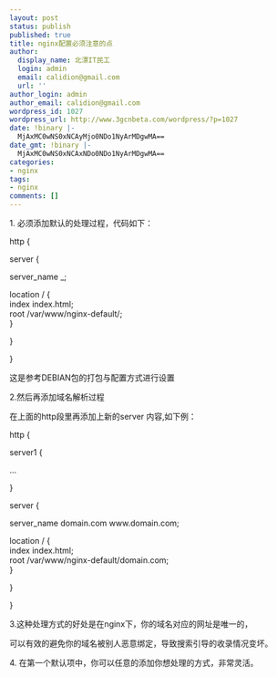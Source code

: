 ```yaml
---
layout: post
status: publish
published: true
title: nginx配置必须注意的点
author:
  display_name: 北漂IT民工
  login: admin
  email: calidion@gmail.com
  url: ''
author_login: admin
author_email: calidion@gmail.com
wordpress_id: 1027
wordpress_url: http://www.3gcnbeta.com/wordpress/?p=1027
date: !binary |-
  MjAxMC0wNS0xNCAyMjo0NDo1NyArMDgwMA==
date_gmt: !binary |-
  MjAxMC0wNS0xNCAxNDo0NDo1NyArMDgwMA==
categories:
- nginx
tags:
- nginx
comments: []
---
```

<p>1. 必须添加默认的处理过程，代码如下：</p>
<p>http {</p>
<p>server {</p>
<p>server_name _;</p>
<p>location &#47; {<br />
index index.html;<br />
root  &#47;var&#47;www&#47;nginx-default&#47;;<br />
}</p>
<p>}</p>
<p>}</p>
<p>这是参考DEBIAN包的打包与配置方式进行设置</p>
<p>2.然后再添加域名解析过程</p>
<p>在上面的http段里再添加上新的server 内容,如下例：</p>
<p>http {</p>
<p>server1 {</p>
<p>...</p>
<p>}</p>
<p>server {</p>
<p>server_name domain.com www.domain.com;</p>
<p>location &#47; {<br />
index index.html;<br />
root &#47;var&#47;www&#47;nginx-default&#47;domain.com;<br />
}</p>
<p>}</p>
<p>}</p>
<p>3.这种处理方式的好处是在nginx下，你的域名对应的网址是唯一的，</p>
<p>可以有效的避免你的域名被别人恶意绑定，导致搜索引导的收录情况变坏。</p>
<p>4. 在第一个默认项中，你可以任意的添加你想处理的方式，非常灵活。</p>
